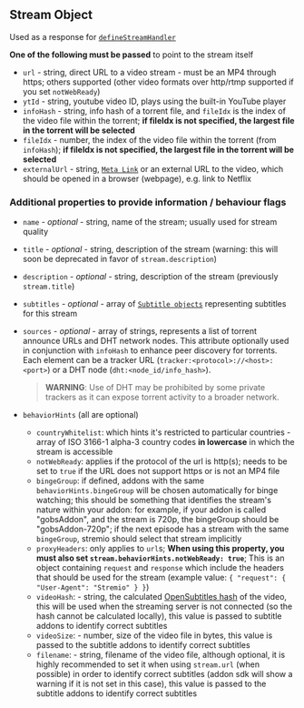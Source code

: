 ## Stream Object

Used as a response for [`defineStreamHandler`](../requests/defineStreamHandler.md)

**One of the following must be passed** to point to the stream itself

* ``url`` - string, direct URL to a video stream - must be an MP4 through https; others supported (other video formats over http/rtmp supported if you set `notWebReady`)
* ``ytId`` - string, youtube video ID, plays using the built-in YouTube player
* ``infoHash`` - string, info hash of a torrent file, and `fileIdx` is the index of the video file within the torrent; **if fileIdx is not specified, the largest file in the torrent will be selected**
* ``fileIdx`` - number, the index of the video file within the torrent (from `infoHash`); **if fileIdx is not specified, the largest file in the torrent will be selected**
* ``externalUrl`` - string, [``Meta Link``](./meta.links.md) or an external URL to the video, which should be opened in a browser (webpage), e.g. link to Netflix

### Additional properties to provide information / behaviour flags

- ``name`` - _optional_ - string, name of the stream; usually used for stream quality

- ``title`` - _optional_ - string, description of the stream (warning: this will soon be deprecated in favor of `stream.description`)

- ``description`` - _optional_ - string, description of the stream (previously `stream.title`)

- ``subtitles`` - _optional_ - array of [``Subtitle objects``](./subtitles.md) representing subtitles for this stream

- ``sources`` - _optional_ - array of strings, represents a list of torrent announce URLs and DHT network nodes. This attribute optionally used in conjunction with `infoHash` to enhance peer discovery for torrents. Each element can be a tracker URL (`tracker:<protocol>://<host>:<port>`) or a DHT node (`dht:<node_id/info_hash>`).
  > **WARNING**: Use of DHT may be prohibited by some private trackers as it can expose torrent activity to a broader network.

- `behaviorHints` (all are optional)
    - `countryWhitelist`: which hints it's restricted to particular countries  - array of ISO 3166-1 alpha-3 country codes **in lowercase** in which the stream is accessible
    - `notWebReady`: applies if the protocol of the url is http(s); needs to be set to `true` if the URL does not support https or is not an MP4 file
    - `bingeGroup`: if defined, addons with the same `behaviorHints.bingeGroup` will be chosen automatically for binge watching; this should be something that identifies the stream's nature within your addon: for example, if your addon is called "gobsAddon", and the stream is 720p, the bingeGroup should be "gobsAddon-720p"; if the next episode has a stream with the same `bingeGroup`, stremio should select that stream implicitly
    - `proxyHeaders`: only applies to `url`s; **When using this property, you must also set `stream.behaviorHints.notWebReady: true`**; This is an object containing `request` and `response` which include the headers that should be used for the stream (example value: `{ "request": { "User-Agent": "Stremio" } }`)
    - `videoHash`: - string, the calculated [OpenSubtitles hash](http://trac.opensubtitles.org/projects/opensubtitles/wiki/HashSourceCodes) of the video, this will be used when the streaming server is not connected (so the hash cannot be calculated locally), this value is passed to subtitle addons to identify correct subtitles
    - `videoSize`: - number, size of the video file in bytes, this value is passed to the subtitle addons to identify correct subtitles
    - `filename`: - string, filename of the video file, although optional, it is highly recommended to set it when using `stream.url` (when possible) in order to identify correct subtitles (addon sdk will show a warning if it is not set in this case), this value is passed to the subtitle addons to identify correct subtitles
